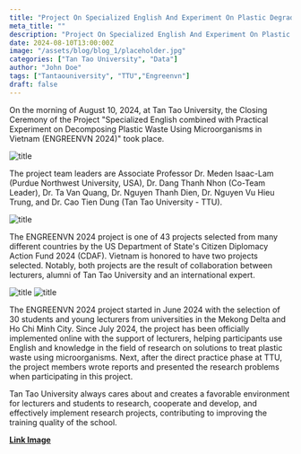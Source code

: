 ```yaml
---
title: "Project On Specialized English And Experiment On Plastic Degradation By Microbiology Were Implemented At Tan Tao University"
meta_title: ""
description: "Project On Specialized English And Experiment On Plastic Degradation By Microbiology Were Implemented At Tan Tao University"
date: 2024-08-10T13:00:00Z
image: "/assets/blog/blog_1/placeholder.jpg"
categories: ["Tan Tao University", "Data"]
author: "John Doe"
tags: ["Tantaouniversity", "TTU","Engreenvn"]
draft: false
---
```


On the morning of August 10, 2024, at Tan Tao University, the Closing Ceremony of the Project "Specialized English combined with Practical Experiment on Decomposing Plastic Waste Using Microorganisms in Vietnam (ENGREENVN 2024)" took place.

![title](/assets/blog/blog_1/image_1.jpg)

The project team leaders are Associate Professor Dr. Meden Isaac-Lam (Purdue Northwest University, USA), Dr. Dang Thanh Nhon (Co-Team Leader), Dr. Ta Van Quang, Dr. Nguyen Thanh Dien, Dr. Nguyen Vu Hieu Trung, and Dr. Cao Tien Dung (Tan Tao University - TTU).

![title](/assets/blog/blog_1/image_2.jpg)

The ENGREENVN 2024 project is one of 43 projects selected from many different countries by the US Department of State's Citizen Diplomacy Action Fund 2024 (CDAF). Vietnam is honored to have two projects selected. Notably, both projects are the result of collaboration between lecturers, alumni of Tan Tao University and an international expert.

![title](/assets/blog/blog_1/image_3.jpg)
![title](/assets/blog/blog_1/image_4.jpg)

The ENGREENVN 2024 project started in June 2024 with the selection of 30 students and young lecturers from universities in the Mekong Delta and Ho Chi Minh City. Since July 2024, the project has been officially implemented online with the support of lecturers, helping participants use English and knowledge in the field of research on solutions to treat plastic waste using microorganisms. Next, after the direct practice phase at TTU, the project members wrote reports and presented the research problems when participating in this project.

Tan Tao University always cares about and creates a favorable environment for lecturers and students to research, cooperate and develop, and effectively implement research projects, contributing to improving the training quality of the school.

<b>[Link Image](https://drive.google.com/drive/folders/1Fy8UDpo0beFG__z_vGSCjSGxGFxQGsRb)</b>